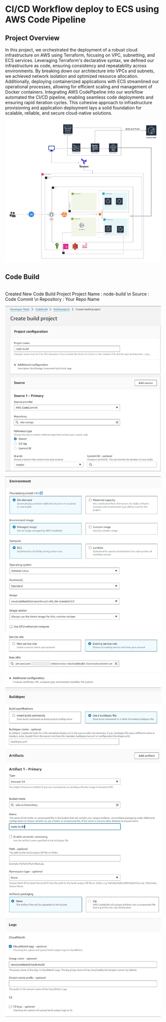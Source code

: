 # CI/CD Workflow deploy to ECS using AWS Code Pipeline

<h2>Project Overview</h2>
<p>In this project, we orchestrated the deployment of a robust cloud infrastructure on AWS using Terraform, focusing on VPC, subnetting, and ECS services. Leveraging Terraform's declarative syntax, we defined our infrastructure as code, ensuring consistency and repeatability across environments. By breaking down our architecture into VPCs and subnets, we achieved network isolation and optimized resource allocation. Additionally, deploying containerized applications with ECS streamlined our operational processes, allowing for efficient scaling and management of Docker containers. Integrating AWS CodePipeline into our workflow automated the CI/CD pipeline, enabling seamless code deployments and ensuring rapid iteration cycles. This cohesive approach to infrastructure provisioning and application deployment lays a solid foundation for scalable, reliable, and secure cloud-native solutions.</p>

![CHEESE](images/codepipelinecs.jpg)

<h2>Code Build</h2>

<p><br>Created New Code Build Project</pbr>
   Project Name : node-build \n
   Source : Code Commit \n
   Repository : Your Repo Name
</p>

![CHEESE](images/bp1.jpg)

![CHEESE](images/bp2.jpg)
![CHEESE](images/bp3.jpg)
![CHEESE](images/bp4.jpg)
![CHEESE](images/bp5.jpg)


